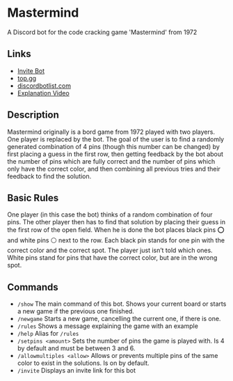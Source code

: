 # Mastermind
A Discord bot for the code cracking game 'Mastermind' from 1972

## Links
- [Invite Bot](https://discord.com/api/oauth2/authorize?client_id=830490572765790220&permissions=10304&scope=bot%20applications.commands)
- [top.gg](https://top.gg/bot/830490572765790220)
- [discordbotlist.com](https://discordbotlist.com/bots/mastermind)
- [Explanation Video](https://youtu.be/5X9_5cavUPw)

## Description
Mastermind originally is a bord game from 1972 played with two players. One player is replaced by the bot. The goal of the user is to find a randomly generated combination of 4 pins (though this number can be changed) by first placing a guess in the first row, then getting feedback by the bot about the number of pins which are fully correct and the number of pins which only have the correct color, and then combining all previous tries and their feedback to find the solution.

## Basic Rules
One player (in this case the bot) thinks of a random combination of four pins. The other player then has to find that solution by placing their guess in the first row of the open field. When he is done the bot places black pins ⭕ and white pins ⚪ next to the row. Each black pin stands for one pin with the correct color and the correct spot. The player just isn’t told which ones. White pins stand for pins that have the correct color, but are in the wrong spot.

## Commands
- `/show` The main command of this bot. Shows your current board or starts a new game if the previous one finished.
- `/newgame` Starts a new game, cancelling the current one, if there is one.
- `/rules` Shows a message explaining the game with an example
- `/help` Alias for `/rules`
- `/setpins <amount>` Sets the number of pins the game is played with. Is 4 by default and must be between 3 and 6.
- `/allowmultiples <allow>` Allows or prevents multiple pins of the same color to exist in the solutions. Is on by default.
- `/invite` Displays an invite link for this bot
